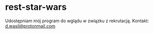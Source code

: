 # rest-star-wars
Udostępniam mój program do wglądu w związku z rekrutacją.
Kontakt: d.wasil@protonmail.com
